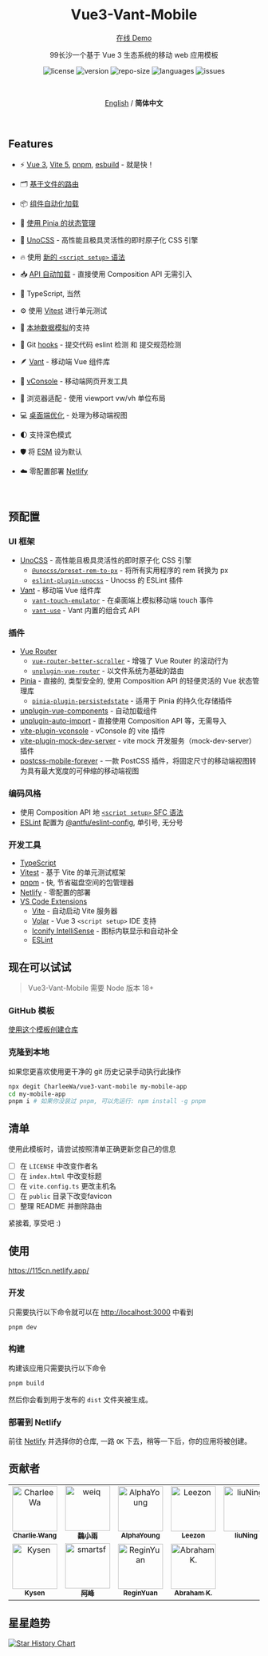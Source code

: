 <h1 align="center">Vue3-Vant-Mobile</h1>

<p align='center'>
  <a href="https://vue3-vant-mobile.netlify.app">在线 Demo</a>
</p>

<p align="center">
  99长沙一个基于 Vue 3 生态系统的移动 web 应用模板
</p>

<p align="center">
  <img src="https://img.shields.io/github/license/CharleeWa/vue3-vant-mobile" alt="license" />
  <img src="https://img.shields.io/github/package-json/v/CharleeWa/vue3-vant-mobile" alt="version" />
  <img src="https://img.shields.io/github/repo-size/CharleeWa/vue3-vant-mobile" alt="repo-size" />
  <img src="https://img.shields.io/github/languages/top/CharleeWa/vue3-vant-mobile" alt="languages" />
  <img src="https://img.shields.io/github/issues-closed/CharleeWa/vue3-vant-mobile" alt="issues" />
</p>

<br>

<p align='center'>
<a href="https://github.com/CharleeWa/vue3-vant-mobile/blob/main/README.md">English</a> / <b>简体中文</b>
</p>

<br>

## Features

- ⚡️ [Vue 3](https://github.com/vuejs/core), [Vite 5](https://github.com/vitejs/vite), [pnpm](https://pnpm.io/), [esbuild](https://github.com/evanw/esbuild) - 就是快！

- 🗂 [基于文件的路由](./src/router)

- 📦 [组件自动化加载](./src/components)

- 🍍 [使用 Pinia 的状态管理](https://pinia.vuejs.org)

- 🎨 [UnoCSS](https://github.com/antfu/unocss) - 高性能且极具灵活性的即时原子化 CSS 引擎

- 🔥 使用 [新的 `<script setup>` 语法](https://github.com/vuejs/rfcs/pull/227)

- 📥 [API 自动加载](https://github.com/antfu/unplugin-auto-import) - 直接使用 Composition API 无需引入

- 💪 TypeScript, 当然

- ⚙️ 使用 [Vitest](https://github.com/vitest-dev/vitest) 进行单元测试

- 💾 [本地数据模拟](https://github.com/pengzhanbo/vite-plugin-mock-dev-server)的支持

- 🌈 Git [hooks](./.husky) - 提交代码 eslint 检测 和 提交规范检测

- 🪶 [Vant](https://github.com/youzan/vant) - 移动端 Vue 组件库

- 🔭 [vConsole](https://github.com/vadxq/vite-plugin-vconsole) - 移动端网页开发工具

- 📱 浏览器适配 - 使用 viewport vw/vh 单位布局

- 💻 [桌面端优化](https://github.com/wswmsword/postcss-mobile-forever) - 处理为移动端视图

- 🌓 支持深色模式

- 🛡️ 将 [ESM](https://developer.mozilla.org/en-US/docs/Web/JavaScript/Guide/Modules) 设为默认

- ☁️ 零配置部署 [Netlify](https://www.netlify.com)

<br>

## 预配置

### UI 框架

- [UnoCSS](https://github.com/antfu/unocss) - 高性能且极具灵活性的即时原子化 CSS 引擎
  - [`@unocss/preset-rem-to-px`](https://github.com/unocss/unocss/tree/main/packages/preset-rem-to-px) - 将所有实用程序的 rem 转换为 px
  - [`eslint-plugin-unocss`](https://github.com/devunt/eslint-plugin-unocss) - Unocss 的 ESLint 插件
- [Vant](https://github.com/youzan/vant) - 移动端 Vue 组件库
  - [`vant-touch-emulator`](https://github.com/youzan/vant/tree/main/packages/vant-touch-emulator) - 在桌面端上模拟移动端 touch 事件
  - [`vant-use`](https://github.com/youzan/vant/tree/main/packages/vant-use) - Vant 内置的组合式 API

### 插件

- [Vue Router](https://github.com/vuejs/router)
  - [`vue-router-better-scroller`](https://github.com/antfu/vue-router-better-scroller) - 增强了 Vue Router 的滚动行为
  - [`unplugin-vue-router`](https://github.com/posva/unplugin-vue-router) - 以文件系统为基础的路由
- [Pinia](https://pinia.vuejs.org) - 直接的, 类型安全的, 使用 Composition API 的轻便灵活的 Vue 状态管理库
  - [`pinia-plugin-persistedstate`](https://github.com/prazdevs/pinia-plugin-persistedstate) -  适用于 Pinia 的持久化存储插件
- [unplugin-vue-components](https://github.com/antfu/unplugin-vue-components) - 自动加载组件
- [unplugin-auto-import](https://github.com/antfu/unplugin-auto-import) - 直接使用 Composition API 等，无需导入
- [vite-plugin-vconsole](https://github.com/vadxq/vite-plugin-vconsole) - vConsole 的 vite 插件
- [vite-plugin-mock-dev-server](https://github.com/pengzhanbo/vite-plugin-mock-dev-server) - vite mock 开发服务（mock-dev-server）插件
- [postcss-mobile-forever](https://github.com/wswmsword/postcss-mobile-forever) - 一款 PostCSS 插件，将固定尺寸的移动端视图转为具有最大宽度的可伸缩的移动端视图

### 编码风格

- 使用 Composition API 地 [`<script setup>` SFC 语法](https://github.com/vuejs/rfcs/pull/227)
- [ESLint](https://eslint.org/) 配置为 [@antfu/eslint-config](https://github.com/antfu/eslint-config), 单引号, 无分号

### 开发工具

- [TypeScript](https://www.typescriptlang.org/)
- [Vitest](https://github.com/vitest-dev/vitest) - 基于 Vite 的单元测试框架
- [pnpm](https://pnpm.js.org/) - 快, 节省磁盘空间的包管理器
- [Netlify](https://www.netlify.com/) - 零配置的部署
- [VS Code Extensions](./.vscode/extensions.json)
  - [Vite](https://marketplace.visualstudio.com/items?itemName=antfu.vite) - 自动启动 Vite 服务器
  - [Volar](https://marketplace.visualstudio.com/items?itemName=Vue.volar) - Vue 3 `<script setup>` IDE 支持
  - [Iconify IntelliSense](https://marketplace.visualstudio.com/items?itemName=antfu.iconify) - 图标内联显示和自动补全
  - [ESLint](https://marketplace.visualstudio.com/items?itemName=dbaeumer.vscode-eslint)

## 现在可以试试

> Vue3-Vant-Mobile 需要 Node 版本 18+

### GitHub 模板

[使用这个模板创建仓库](https://github.com/CharleeWa/vue3-vant-mobile/generate)

### 克隆到本地

如果您更喜欢使用更干净的 git 历史记录手动执行此操作

```bash
npx degit CharleeWa/vue3-vant-mobile my-mobile-app
cd my-mobile-app
pnpm i # 如果你没装过 pnpm, 可以先运行: npm install -g pnpm
```

## 清单

使用此模板时，请尝试按照清单正确更新您自己的信息

- [ ] 在 `LICENSE` 中改变作者名
- [ ] 在 `index.html` 中改变标题
- [ ] 在 `vite.config.ts` 更改主机名
- [ ] 在 `public` 目录下改变favicon
- [ ] 整理 README 并删除路由

紧接着, 享受吧 :)

## 使用
https://115cn.netlify.app/
### 开发

只需要执行以下命令就可以在 <http://localhost:3000> 中看到

```bash
pnpm dev
```

### 构建

构建该应用只需要执行以下命令

```bash
pnpm build
```

然后你会看到用于发布的 `dist` 文件夹被生成。

### 部署到 Netlify

前往 [Netlify](https://app.netlify.com/start) 并选择你的仓库, 一路 `OK` 下去，稍等一下后，你的应用将被创建。

## 贡献者

<table>
<tr>
  <td align="center">
    <a href="https://github.com/CharleeWa">
      <img src="https://avatars.githubusercontent.com/u/22477554?s=96&v=4" width="90;" alt="CharleeWa"/>
      <br />
      <sub><b>Charlie Wang</b></sub>
    </a>
  </td>
  <td align="center">
    <a href="https://github.com/weiq">
      <img src="https://avatars.githubusercontent.com/u/1697158?v=4" width="90;" alt="weiq"/>
      <br />
      <sub><b>魏小雨</b></sub>
    </a>
  </td>
  <td align="center">
    <a href="https://github.com/AlphaYoung111">
      <img src="https://avatars.githubusercontent.com/u/54132313?v=4" width="90;" alt="AlphaYoung"/>
      <br />
      <sub><b>AlphaYoung</b></sub>
    </a>
  </td>
  <td align="center">
    <a href="https://github.com/Leezon">
      <img src="https://avatars.githubusercontent.com/u/38120280?v=4" width="90;" alt="Leezon"/>
      <br />
      <sub><b>Leezon</b></sub>
    </a>
  </td>
  <td align="center">
    <a href="https://github.com/leo4developer">
      <img src="https://avatars.githubusercontent.com/u/15160478?v=4" width="90;" alt="liuNing"/>
      <br />
      <sub><b>liuNing</b></sub>
    </a>
  </td>
  <td align="center">
    <a href="https://github.com/wswmsword">
      <img src="https://avatars.githubusercontent.com/u/26893092?v=4" width="90;" alt="wswmsword"/>
      <br />
      <sub><b>wswmsword</b></sub>
    </a>
  </td>
</tr>
<tr>
  <td align="center">
    <a href="https://github.com/Kysen777">
      <img src="https://avatars.githubusercontent.com/u/63892082?v=4" width="90;" alt="Kysen"/>
      <br />
      <sub><b>Kysen</b></sub>
    </a>
  </td>
  <td align="center">
    <a href="https://github.com/smartsf">
      <img src="https://avatars.githubusercontent.com/u/19995400?v=4" width="90;" alt="smartsf"/>
      <br />
      <sub><b>阿峰</b></sub>
    </a>
  </td>
  <td align="center">
    <a href="https://github.com/ReginYuan">
      <img src="https://avatars.githubusercontent.com/u/49477488?v=4" width="90;" alt="ReginYuan"/>
      <br />
      <sub><b>ReginYuan</b></sub>
    </a>
  </td>
  <td align="center">
    <a href="https://github.com/InsHomePgup">
      <img src="https://avatars.githubusercontent.com/u/47906083?v=4" width="90;" alt="Abraham K."/>
      <br />
      <sub><b>Abraham K.</b></sub>
    </a>
  </td>
</tr>
</table>

## 星星趋势

<p align="left">
  <a target="_blank" href="https://star-history.com/#CharleeWa/vue3-vant-mobile&Date">
    <picture>
      <source media="(prefers-color-scheme: dark)" srcset="https://api.star-history.com/svg?repos=CharleeWa/vue3-vant-mobile&type=Date&theme=dark">
      <img alt="Star History Chart" src="https://api.star-history.com/svg?repos=CharleeWa/vue3-vant-mobile&type=Date">
    </picture>
  </a>
</p>
